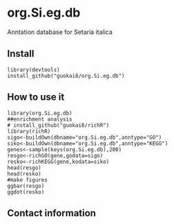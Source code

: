 # org.Si.eg.db
Anntation database for Setaria italica
## Install
```
library(devtools)
install_github("guokai8/org.Si.eg.db")
```
## How to use it 
```
library(org.Si.eg.db)
##enrichment analysis
# install_github("guokai8/richR")
library(richR)
sigo<-buildOwn(dbname="org.Si.eg.db",anntype="GO")  
siko<-buildOwn(dbname="org.Si.eg.db",anntype="KEGG") 
genes<-sample(keys(org.Si.eg.db),200)
resgo<-richGO(gene,godata=sigo)
resko<-richKEGG(gene,kodata=siko)
head(resgo)
head(resko)
#make figures
ggbar(resgo)
ggdot(resko)
```
## Contact information
